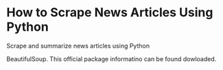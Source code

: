 # How to Scrape News Articles Using Python
Scrape and summarize news articles using Python 

BeautifulSoup. This official package informatino can be found dowloaded.



